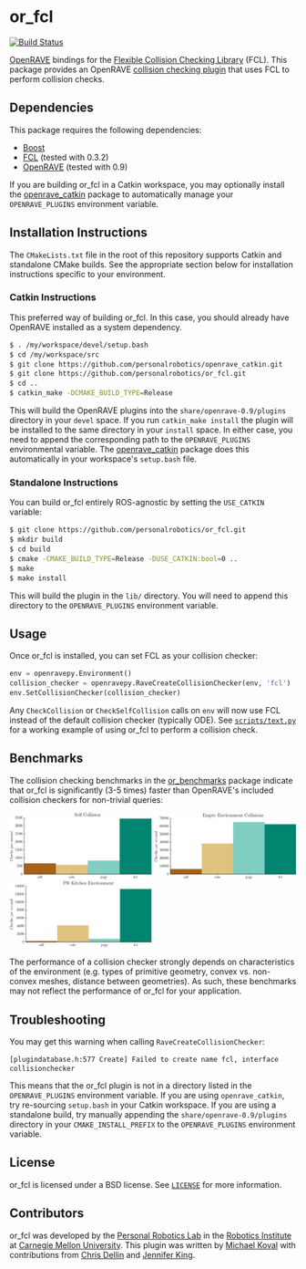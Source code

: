 # or_fcl

[![Build Status](https://travis-ci.com/personalrobotics/or_fcl.svg?token=37JV1kFUuyHcbn3JjJVG)](https://travis-ci.com/personalrobotics/or_fcl)

[OpenRAVE](http://www.openrave.org/) bindings for the [Flexible Collision
Checking Library](https://github.com/flexible-collision-library/fcl) (FCL).
This package provides an OpenRAVE [collision checking
plugin](http://openrave.org/docs/latest_stable/coreapihtml/arch_collisionchecker.html)
that uses FCL to perform collision checks.


## Dependencies

This package requires the following dependencies:

- [Boost](http://www.boost.org/)
- [FCL](https://github.com/flexible-collision-library/fcl) (tested with 0.3.2)
- [OpenRAVE](http://www.openrave.org/) (tested with 0.9)

If you are building or_fcl in a Catkin workspace, you may optionally install
the [openrave_catkin](https://github.com/personalrobotics/openrave_catkin)
package to automatically manage your `OPENRAVE_PLUGINS` environment variable.


## Installation Instructions

The `CMakeLists.txt` file in the root of this repository supports Catkin and
standalone CMake builds. See the appropriate section below for installation
instructions specific to your environment.


### Catkin Instructions

This preferred way of building or_fcl. In this case, you should already have
OpenRAVE installed as a system dependency.

```bash
$ . /my/workspace/devel/setup.bash
$ cd /my/workspace/src
$ git clone https://github.com/personalrobotics/openrave_catkin.git
$ git clone https://github.com/personalrobotics/or_fcl.git
$ cd ..
$ catkin_make -DCMAKE_BUILD_TYPE=Release
```

This will build the OpenRAVE plugins into the `share/openrave-0.9/plugins`
directory in your `devel` space. If you run `catkin_make install` the plugin
will be installed to the same directory in your `install` space. In either
case, you need to append the corresponding path to the `OPENRAVE_PLUGINS`
environmental variable. The
[openrave_catkin](https://github.com/personalrobotics/openrave_catkin) package
does this automatically in your workspace's `setup.bash` file.


### Standalone Instructions

You can build or_fcl entirely ROS-agnostic by setting the `USE_CATKIN`
variable:

```bash
$ git clone https://github.com/personalrobotics/or_fcl.git
$ mkdir build
$ cd build
$ cmake -CMAKE_BUILD_TYPE=Release -DUSE_CATKIN:bool=0 ..
$ make
$ make install
```
This will build the plugin in the `lib/` directory.  You will need to append
this directory to the `OPENRAVE_PLUGINS` environment variable.


## Usage

Once or_fcl is installed, you can set FCL as your collision checker:
```python
env = openravepy.Environment()
collision_checker = openravepy.RaveCreateCollisionChecker(env, 'fcl')
env.SetCollisionChecker(collision_checker)
```
Any `CheckCollision` or `CheckSelfCollision` calls on `env` will now use FCL
instead of the default collision checker (typically ODE). See
[`scripts/text.py`](scripts/text.py) for a working example of using or_fcl to
perform a collision check.


## Benchmarks

The collision checking benchmarks in the
[or_benchmarks](https://github.com/personalrobotics/benchmarks/tree/master/or_benchmarks)
package indicate that or_fcl is significantly (3-5 times) faster than
OpenRAVE's included collision checkers for non-trivial queries:

<img src="https://raw.githubusercontent.com/personalrobotics/benchmarks/master/or_benchmarks/results/self_collision.cps.png"
     alt="self_collision_results" width="250"/>
<img src="https://raw.githubusercontent.com/personalrobotics/benchmarks/master/or_benchmarks/results/empty_env_collision.cps.png"
     alt="empty_env_collision_results" width="250"/>
<img src="https://raw.githubusercontent.com/personalrobotics/benchmarks/master/or_benchmarks/results/prkitchen_collision.cps.png"
     alt="prkitchen_env_results" width="250" />

The performance of a collision checker strongly depends on characteristics of
the environment (e.g. types of primitive geometry, convex vs. non-convex
meshes, distance between geometries). As such, these benchmarks may not
reflect the performance of or_fcl for your application.


## Troubleshooting

You may get this warning when calling `RaveCreateCollisionChecker`:
```
[plugindatabase.h:577 Create] Failed to create name fcl, interface collisionchecker
```
This means that the or_fcl plugin is not in a directory listed in the
`OPENRAVE_PLUGINS` environment variable. If you are using `openrave_catkin`,
try re-sourcing `setup.bash` in your Catkin workspace. If you are using a
standalone build, try manually appending the `share/openrave-0.9/plugins`
directory in your `CMAKE_INSTALL_PREFIX` to the `OPENRAVE_PLUGINS` environment
variable.


## License

or_fcl is licensed under a BSD license. See [`LICENSE`](LICENSE) for more
information.


## Contributors

or_fcl was developed by the
[Personal Robotics Lab](https://personalrobotics.ri.cmu.edu) in the
[Robotics Institute](http://ri.cmu.edu) at
[Carnegie Mellon University](http://www.cmu.edu). This plugin was written by
[Michael Koval](http://mkoval.org) with contributions from
[Chris Dellin](http://www.ri.cmu.edu/person.html?person_id=2267) and
[Jennifer King](http://www.ri.cmu.edu/person.html?person_id=2915).
